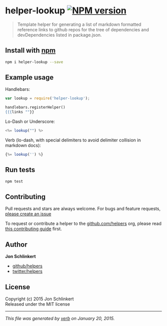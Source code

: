 # helper-lookup [![NPM version](https://badge.fury.io/js/helper-lookup.svg)](http://badge.fury.io/js/helper-lookup)

> Template helper for generating a list of markdown formatted reference links to github repos for the tree of dependencies and devDependencies listed in package.json.


## Install with [npm](npmjs.org)

```bash
npm i helper-lookup --save
```

## Example usage

Handlebars:

```js
var lookup = require('helper-lookup');
```

```handlebars
handlebars.registerHelper()
{{{links ""}}
```

Lo-Dash or Underscore:

```js
<%= lookup("") %>
```

Verb (lo-dash, with special delimiters to avoid delimiter collision in markdown docs):

```js
{%= lookup('') %}
```

## Run tests

```bash
npm test
```

## Contributing
Pull requests and stars are always welcome. For bugs and feature requests, [please create an issue](https://github.com/helpers/helper-lookup/issues)

To request or contribute a helper to the [github.com/helpers][helpers] org, please read [this contributing guide][guide] first.

## Author

**Jon Schlinkert**
 
+ [github/helpers](https://github.com/helpers)
+ [twitter/helpers](http://twitter.com/helpers) 

## License
Copyright (c) 2015 Jon Schlinkert  
Released under the MIT license

***

_This file was generated by [verb](https://github.com/assemble/verb) on January 20, 2015._

[assemble]: https://github.com/assemble/assemble
[generator-verb]: https://github.com/assemble/generator-verb
[handlebars-helpers]: https://github.com/assemble/handlebars-helpers/
[handlebars]: https://github.com/wycats/handlebars.js/
[helpers]: https://github.com/helpers
[Lo-Dash]: https://lodash.com/
[template]: https://github.com/jonschlinkert/template
[underscore]: https://github.com/jashkenas/underscore
[verb]: https://github.com/assemble/verb
[guide]: https://github.com/helpers/requests


